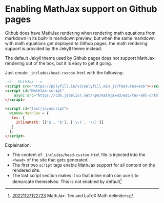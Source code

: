 # Enabling MathJax support on Github pages

Github does have MathJax rendering when rendering math equations from
markdown in its built-in markdown preview, but when the same markdown
with math equations get deployed to Github pages, the math rendering
support is provided by the Jekyll theme instead.

The default Jekyll theme used by Github pages does not support MathJax
rendering out of the box, but it is easy to get it going.

Just create `_includes/head-custom.html` with the following:

```html
 <!-- MathJax -->
<script src="https://polyfill.io/v3/polyfill.min.js?features=es6"></script>
<script id="MathJax-script" 
    async src="https://cdn.jsdelivr.net/npm/mathjax@3/es5/tex-mml-chtml.js">
</script>

<script id="text/javascript">
  window.MathJax = {
   tex: {
     inlineMath: [['$', '$'], ['\\(', '\\)']]
   }
  };
</script>
```

Explaination:

* The content of `_includes/head-custom.html` file is injected into the
  `<head>` of the site that gets generated.
* The first two `script` tags enable MathJax support for all content on
  the rendered site.
* The last script section makes it so that inline math can use `$` to
  demarcate themselves. This is not enabled by default[^1]

[^1]: [20221127122723](../20221127122723/) MathJax: Tex and LaTeX Math delimiters
